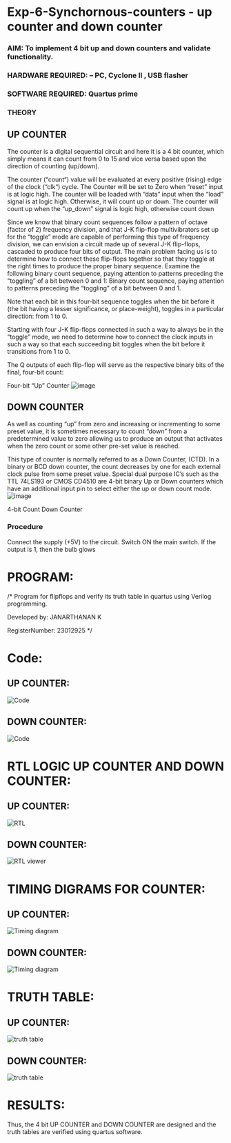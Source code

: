 # Exp-6-Synchornous-counters - up counter and down counter 
### AIM: To implement 4 bit up and down counters and validate  functionality.
### HARDWARE REQUIRED:  – PC, Cyclone II , USB flasher
### SOFTWARE REQUIRED:   Quartus prime
### THEORY 

## UP COUNTER 
The counter is a digital sequential circuit and here it is a 4 bit counter, which simply means it can count from 0 to 15 and vice versa based upon the direction of counting (up/down). 

The counter (“count“) value will be evaluated at every positive (rising) edge of the clock (“clk“) cycle.
The Counter will be set to Zero when “reset” input is at logic high.
The counter will be loaded with “data” input when the “load” signal is at logic high. Otherwise, it will count up or down.
The counter will count up when the “up_down” signal is logic high, otherwise count down

Since we know that binary count sequences follow a pattern of octave (factor of 2) frequency division, and that J-K flip-flop multivibrators set up for the “toggle” mode are capable of performing this type of frequency division, we can envision a circuit made up of several J-K flip-flops, cascaded to produce four bits of output.
The main problem facing us is to determine how to connect these flip-flops together so that they toggle at the right times to produce the proper binary sequence.
Examine the following binary count sequence, paying attention to patterns preceding the “toggling” of a bit between 0 and 1:
Binary count sequence, paying attention to patterns preceding the “toggling” of a bit between 0 and 1.

Note that each bit in this four-bit sequence toggles when the bit before it (the bit having a lesser significance, or place-weight), toggles in a particular direction: from 1 to 0.



 
 

Starting with four J-K flip-flops connected in such a way to always be in the “toggle” mode, we need to determine how to connect the clock inputs in such a way so that each succeeding bit toggles when the bit before it transitions from 1 to 0.

The Q outputs of each flip-flop will serve as the respective binary bits of the final, four-bit count:

 
 

Four-bit “Up” Counter
![image](https://user-images.githubusercontent.com/36288975/169644758-b2f4339d-9532-40c5-af40-8f4f8c942e2c.png)



## DOWN COUNTER 

As well as counting “up” from zero and increasing or incrementing to some preset value, it is sometimes necessary to count “down” from a predetermined value to zero allowing us to produce an output that activates when the zero count or some other pre-set value is reached.

This type of counter is normally referred to as a Down Counter, (CTD). In a binary or BCD down counter, the count decreases by one for each external clock pulse from some preset value. Special dual purpose IC’s such as the TTL 74LS193 or CMOS CD4510 are 4-bit binary Up or Down counters which have an additional input pin to select either the up or down count mode.
![image](https://user-images.githubusercontent.com/36288975/169644844-1a14e123-7228-4ed8-81a9-eb937dff4ac8.png)


4-bit Count Down Counter
### Procedure

Connect the supply (+5V) to the circuit. Switch ON the main switch. If the output is 1, then the bulb
glows


# PROGRAM: 
/*
Program for flipflops  and verify its truth table in quartus using Verilog programming.

Developed by: JANARTHANAN K

RegisterNumber:  23012925
*/

# Code:

## UP COUNTER:

![Code](https://github.com/23012925/Exp-7-Synchornous-counters-/assets/150931013/e786870b-ac89-4745-89ad-5756a354499d)

## DOWN COUNTER:

![Code](https://github.com/23012925/Exp-7-Synchornous-counters-/assets/150931013/096d0985-22d5-41e3-b755-034579be7f2c)



# RTL LOGIC UP COUNTER AND DOWN COUNTER:  

## UP COUNTER:

![RTL](https://github.com/23012925/Exp-7-Synchornous-counters-/assets/150931013/b2d3d5d8-7bc8-4468-9fa2-1194db580e22)

## DOWN COUNTER:

![RTL viewer](https://github.com/23012925/Exp-7-Synchornous-counters-/assets/150931013/ff853a95-9dea-41ca-b2c5-a69d5216a32b)



# TIMING DIGRAMS FOR COUNTER:  

## UP COUNTER:

![Timing diagram](https://github.com/23012925/Exp-7-Synchornous-counters-/assets/150931013/8da85821-2064-4697-9cee-0bfd7c2b303e)

## DOWN COUNTER:

![Timing diagram](https://github.com/23012925/Exp-7-Synchornous-counters-/assets/150931013/a8943821-fbd5-4087-9dd9-75ce3191bfd4)



# TRUTH TABLE: 

## UP COUNTER:

![truth table](https://github.com/23012925/Exp-7-Synchornous-counters-/assets/150931013/4ca5dd47-1cae-41e9-8714-a61991e7927c)

## DOWN COUNTER:

![truth table](https://github.com/23012925/Exp-7-Synchornous-counters-/assets/150931013/45a042a6-0354-4a7c-8647-b57a13424ccc)


# RESULTS: 

Thus, the 4 bit UP COUNTER and DOWN COUNTER are designed and the truth tables are verified using quartus software.


